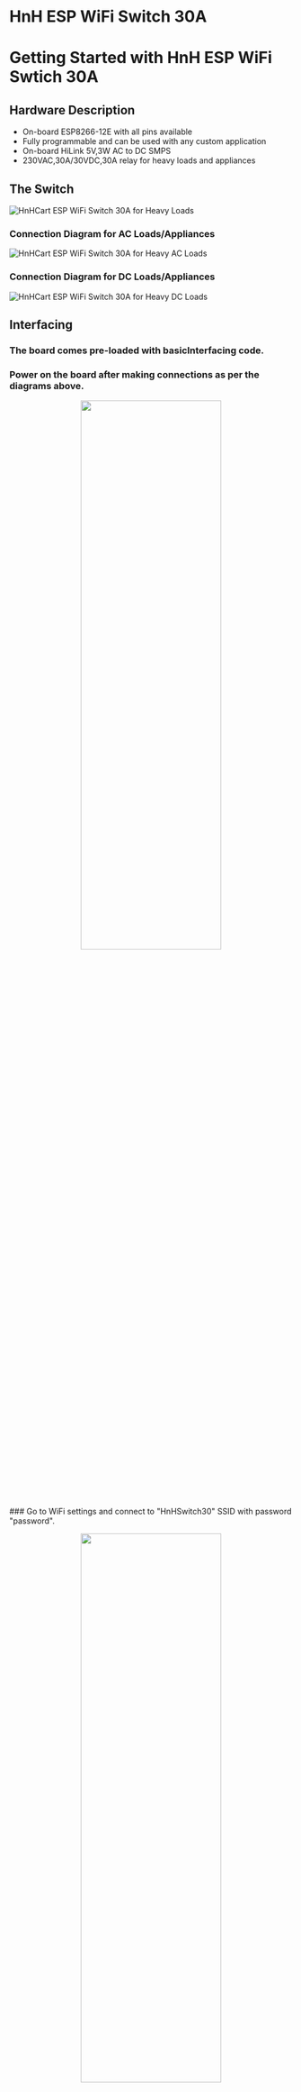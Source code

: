 # HnH ESP WiFi Switch 30A
# Getting Started with HnH ESP WiFi Swtich 30A
## Hardware Description
- On-board ESP8266-12E with all pins available
- Fully programmable and can be used with any custom application
- On-board HiLink 5V,3W AC to DC SMPS
- 230VAC,30A/30VDC,30A relay for heavy loads and appliances

## The Switch
![HnHCart ESP WiFi Switch 30A for Heavy Loads](https://github.com/hatchnhack/ESP_WiFi_30A/blob/master/images/HnH_ESP_WiFi_Switch_30A.jpg)
### Connection Diagram for AC Loads/Appliances
![HnHCart ESP WiFi Switch 30A for Heavy AC Loads](https://github.com/hatchnhack/ESP_WiFi_30A/blob/master/images/AC_LOAD.png)
### Connection Diagram for DC Loads/Appliances
![HnHCart ESP WiFi Switch 30A for Heavy DC Loads](https://github.com/hatchnhack/ESP_WiFi_30A/blob/master/images/DC_LOAD.png)

## Interfacing

### The board comes pre-loaded with basicInterfacing code.

### Power on the board after making connections as per the diagrams above.
<p align="middle">
<img src="https://github.com/hatchnhack/ESP_WiFi_30A/blob/master/images/AutoConnect.jpg" width="250" height="50%">
</p>
### Go to WiFi settings and connect to "HnHSwitch30" SSID with password "password".
<p align="middle">
<img src="https://github.com/hatchnhack/ESP_WiFi_30A/blob/master/images/WiFiSwitchInterfacing_2.jpg" width="250" height="50%">
</p>
### Once connected, you will be redirected to configuration page. If not, click on the SSID to configure it.
<p align="middle">
<img src="https://github.com/hatchnhack/ESP_WiFi_30A/blob/master/images/WiFiSwitchInterfacing_3.jpg" width="250" height="50%">
</p>
### On the configuration page, click on Configure WiFi button.

<p float="left" align="middle">
  <img src="https://github.com/hatchnhack/ESP_WiFi_30A/blob/master/images/WiFiSwitchInterfacing_4.jpg" width="250" height="50%">
  <img src="https://github.com/hatchnhack/ESP_WiFi_30A/blob/master/images/WiFiSwitchInterfacing_5.jpg" width="250" height="50%">
</p>

### Enter the preferred SSID and its password to which the switch will connect to.
<p align="middle">
<img src="https://github.com/hatchnhack/ESP_WiFi_30A/blob/master/images/WiFiSwitchInterfacing_9.jpg" width="250" height="50%">
</p>
### Once the switch restarts, if you are on laptop/iPhone go to browser and type "hnhswitch30.local" to open the control page of the switch.
<p align="middle">
<img src="https://github.com/hatchnhack/ESP_WiFi_30A/blob/master/images/WiFiSwitchInterfacing_6.jpg" width="250" height="50%">
</p>
### If using android device, download any networking tools like fing to find the local IPv4 of the switch. After that type the IP address in the browser to control the switch.
<p float="left" align="middle">
  <img src="https://github.com/hatchnhack/ESP_WiFi_30A/blob/master/images/WiFiSwitchInterfacing_7.jpg" width="250" height="50%">
  <img src="https://github.com/hatchnhack/ESP_WiFi_30A/blob/master/images/WiFiSwitchInterfacing_8.jpg" width="250" height="50%">
</p>
